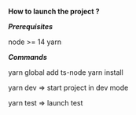 **How to launch the project ?**

**_Prerequisites_**

node >= 14
yarn

**_Commands_**

yarn global add ts-node
yarn install

yarn dev => start project in dev mode

yarn test => launch test
